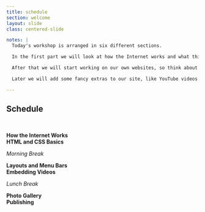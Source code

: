 ```yaml
---
title: schedule
section: welcome
layout: slide
class: centered-slide

notes: |
  Today's workshop is arranged in six different sections.

  In the first part we will look at how the Internet works and what this means for us as coders, plus take a look at the basics of web code languages. 

  After that we will start working on our own websites, so think about a topic! We'll design a page layout and a menu bar.

  Later we will add some fancy extras to our site, like YouTube videos and a gallery.

---
```


## Schedule
<br>

**How the Internet Works**<br>
**HTML and CSS Basics**

_Morning Break_

**Layouts and Menu Bars**<br>
**Embedding Videos**

_Lunch Break_

**Photo Gallery**<br>
**Publishing**

